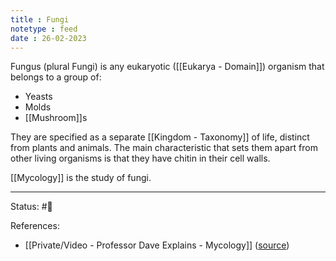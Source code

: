 ```yaml
---
title : Fungi
notetype : feed
date : 26-02-2023
---
```


Fungus (plural Fungi) is any eukaryotic ([[Eukarya - Domain]]) organism that belongs to a group of:
- Yeasts
- Molds
- [[Mushroom]]s

They are specified as a separate [[Kingdom - Taxonomy]] of life, distinct from plants and animals. The main characteristic that sets them apart from other living organisms is that they have chitin in their cell walls.

[[Mycology]] is the study of fungi.








-----

Status: #🌱 

References:
- [[Private/Video - Professor Dave Explains - Mycology]] ([source](https://www.youtube.com/watch?v=wqKNm_evkYA&list=PLybg94GvOJ9Hyyv_MD2Y7OPFxhnrKFsD6&ab_channel=ProfessorDaveExplains))
